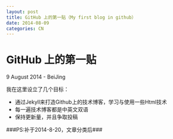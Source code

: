 ```yaml
---
layout: post
title: GitHub 上的第一贴（My first blog in github）
date: 2014-08-09
categories: CN
---
```



# GitHub 上的第一贴

<p class="meta">9 August 2014 - BeiJing</p>

我在这里设立了几个目标：

* 通过Jekyll来打造Github上的技术博客，学习与使用一些Html技术
* 每一遍技术博客都是中英文双语
* 保持更新量，并且争取投稿

###PS:补于2014-8-20，文章分类后###